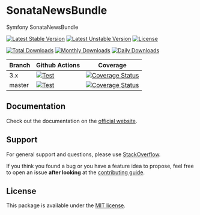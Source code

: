 <!--
DO NOT EDIT THIS FILE!

It's auto-generated by sonata-project/dev-kit package.
-->

# SonataNewsBundle

Symfony SonataNewsBundle

[![Latest Stable Version](https://poser.pugx.org/sonata-project/news-bundle/v/stable)](https://packagist.org/packages/sonata-project/news-bundle)
[![Latest Unstable Version](https://poser.pugx.org/sonata-project/news-bundle/v/unstable)](https://packagist.org/packages/sonata-project/news-bundle)
[![License](https://poser.pugx.org/sonata-project/news-bundle/license)](https://packagist.org/packages/sonata-project/news-bundle)

[![Total Downloads](https://poser.pugx.org/sonata-project/news-bundle/downloads)](https://packagist.org/packages/sonata-project/news-bundle)
[![Monthly Downloads](https://poser.pugx.org/sonata-project/news-bundle/d/monthly)](https://packagist.org/packages/sonata-project/news-bundle)
[![Daily Downloads](https://poser.pugx.org/sonata-project/news-bundle/d/daily)](https://packagist.org/packages/sonata-project/news-bundle)

Branch | Github Actions | Coverage |
------ | -------------- | -------- |
3.x    | [![Test][test_stable_badge]][test_stable_link]     | [![Coverage Status][coverage_stable_badge]][coverage_stable_link]     |
master | [![Test][test_unstable_badge]][test_unstable_link] | [![Coverage Status][coverage_unstable_badge]][coverage_unstable_link] |

## Documentation

Check out the documentation on the [official website](https://sonata-project.org/bundles/news).

## Support

For general support and questions, please use [StackOverflow](http://stackoverflow.com/questions/tagged/sonata).

If you think you found a bug or you have a feature idea to propose, feel free to open an issue
**after looking** at the [contributing guide](CONTRIBUTING.md).

## License

This package is available under the [MIT license](LICENSE).

[test_stable_badge]: https://github.com/sonata-project/SonataNewsBundle/workflows/Test/badge.svg?branch=3.x
[test_stable_link]: https://github.com/sonata-project/SonataNewsBundle/actions?query=workflow:test+branch:3.x
[test_unstable_badge]: https://github.com/sonata-project/SonataNewsBundle/workflows/Test/badge.svg?branch=master
[test_unstable_link]: https://github.com/sonata-project/SonataNewsBundle/actions?query=workflow:test+branch:master

[coverage_stable_badge]: https://codecov.io/gh/sonata-project/SonataNewsBundle/branch/3.x/graph/badge.svg
[coverage_stable_link]: https://codecov.io/gh/sonata-project/SonataNewsBundle/branch/3.x
[coverage_unstable_badge]: https://codecov.io/gh/sonata-project/SonataNewsBundle/branch/master/graph/badge.svg
[coverage_unstable_link]: https://codecov.io/gh/sonata-project/SonataNewsBundle/branch/master
